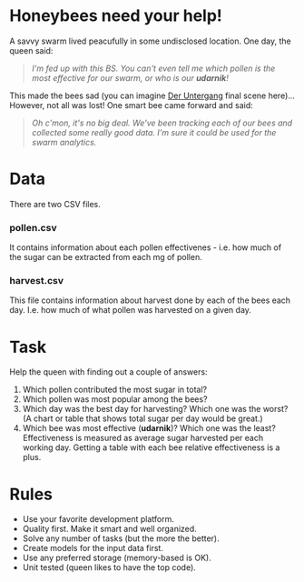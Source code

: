 # Honeybees need your help!
A savvy swarm lived peacufully in some undisclosed location. One day, the queen said:

> _I'm fed up with this BS. You can't even tell me which pollen is the most effective for our swarm, or who is our **udarnik**!_
    
This made the bees sad (you can imagine [Der Untergang](http://en.wikipedia.org/wiki/Downfall_(2004_film)) final scene here)... However, not all was lost! One smart bee came forward and said:

> _Oh c'mon, it's no big deal. We've been tracking each of our bees and collected some really good data. I'm sure it could be used for the swarm analytics._
    
# Data

There are two CSV files. 

### pollen.csv

It contains information about each pollen effectivenes - i.e. how much of the sugar can be extracted from each mg of pollen.

### harvest.csv

This file contains information about harvest done by each of the bees each day. I.e. how much of what pollen was harvested on a given day.

# Task

Help the queen with finding out a couple of answers:

1. Which pollen contributed the most sugar in total?
2. Which pollen was most popular among the bees?
3. Which day was the best day for harvesting? Which one was the worst? (A chart or table that shows total sugar per day would be great.)
4. Which bee was most effective (**udarnik**)? Which one was the least? Effectiveness is measured as average sugar harvested per each working day. Getting a table with each bee relative effectiveness is a plus.
  
# Rules

* Use your favorite development platform.
* Quality first. Make it smart and well organized.
* Solve any number of tasks (but the more the better).
* Create models for the input data first.
* Use any preferred storage (memory-based is OK).
* Unit tested (queen likes to have the top code).
